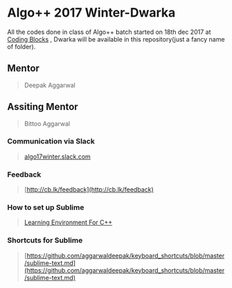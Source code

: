 Algo++ 2017 Winter-Dwarka
==============
All the codes done in class of Algo++ batch started on 18th dec 2017 at [Coding Blocks](https://codingblocks.com/) , Dwarka will be available in this repository(just a fancy name of folder).

## Mentor
> Deepak Aggarwal

## Assiting Mentor 
> Bittoo Aggarwal

### Communication via Slack
> [algo17winter.slack.com](https://algo17winter.slack.com)

### Feedback 
> [http://cb.lk/feedback](http://cb.lk/feedback)

### How to set up Sublime
> [Learning Environment For C++](https://medium.com/%40aggarwaldeepak/c-learning-environment-3df85a46784b)

### Shortcuts for Sublime
>[https://github.com/aggarwaldeepak/keyboard_shortcuts/blob/master/sublime-text.md](https://github.com/aggarwaldeepak/keyboard_shortcuts/blob/master/sublime-text.md)


